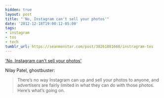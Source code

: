 ```yaml
---
hidden: true
layout: post
title: "'No, Instagram can't sell your photos'"
date: '2012-12-18T19:00:12-05:00'
tags:
- instagram
- tos
- tech
tumblr_url: https://seanmonstar.com/post/38261881668/instragram-tos
---
```

['No, Instagram can't sell your photos'](http://thisistheverge.tumblr.com/post/38241745761/no-instagram-cant-sell-your-photos-what-the)  

Nilay Patel, ghostbuster:

> There’s no way Instagram can up and sell your photos to anyone, and advertisers are fairly limited in what they can do with those photos. Here’s what’s going on.

